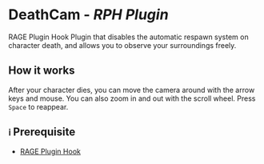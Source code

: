 # DeathCam - *RPH Plugin*

RAGE Plugin Hook Plugin that disables the automatic respawn system on character death, and allows you to observe your surroundings freely.

## How it works
After your character dies, you can move the camera around with the arrow keys and mouse. You can also zoom in and out with the scroll wheel.
Press `Space` to reappear. 

## `ℹ` Prerequisite
- [RAGE Plugin Hook](https://ragepluginhook.net/Downloads.aspx)
